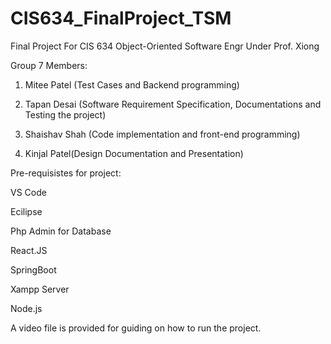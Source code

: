 # CIS634_FinalProject_TSM
Final Project For CIS 634 Object-Oriented Software Engr Under Prof. Xiong


Group 7 Members:

1. Mitee Patel (Test Cases and Backend programming)

2. Tapan Desai (Software Requirement Specification, Documentations and Testing the project)

3. Shaishav Shah (Code implementation and front-end programming)

4. Kinjal Patel(Design Documentation and Presentation)


Pre-requisistes for project:

VS Code

Ecilipse

Php Admin for Database

React.JS

SpringBoot

Xampp Server

Node.js


A video file is provided for guiding on how to run the project.
